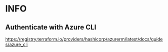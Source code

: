 # INFO

## Authenticate with Azure CLI
https://registry.terraform.io/providers/hashicorp/azurerm/latest/docs/guides/azure_cli